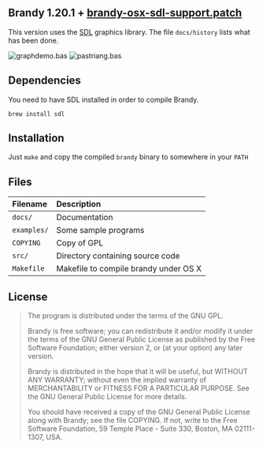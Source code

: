 Brandy 1.20.1 + [brandy-osx-sdl-support.patch](http://sourceforge.net/p/brandy/patches/9/)
--------------------------------------------

This version uses the [SDL](http://www.libsdl.org/) graphics library.
The file `docs/history` lists what has been done.

![graphdemo.bas](http://assets.c7.se/skitch/Brandy_Basic_V_Interpreter_-_graphdemo.bas-20141026-120928.png)
![pastriang.bas](http://assets.c7.se/skitch/Brandy_Basic_V_Interpreter_-_pastriang.bas-20141026-120124.png)

## Dependencies

You need to have SDL installed in order to compile Brandy.

```
brew install sdl
```

## Installation

Just `make` and copy the compiled `brandy` binary to somewhere in your `PATH`

## Files

Filename          | Description
:---------------- | :---------------------------------------------------
`docs/`           | Documentation
`examples/`       | Some sample programs
`COPYING`         | Copy of GPL
`src/`            | Directory containing source code
`Makefile`        | Makefile to compile brandy under OS X

## License

> The program is distributed under the terms of the GNU GPL.
>
> Brandy is free software; you can redistribute it and/or modify it
> under the terms of the GNU General Public License as published by
> the Free Software Foundation; either version 2, or (at your
> option) any later version.
>
> Brandy is distributed in the hope that it will be useful, but
> WITHOUT ANY WARRANTY; without even the implied warranty of
> MERCHANTABILITY or FITNESS FOR A PARTICULAR PURPOSE.  See the GNU
> General Public License for more details.
>
> You should have received a copy of the GNU General Public License
> along with Brandy; see the file COPYING.  If not, write to
> the Free Software Foundation, 59 Temple Place - Suite 330,
> Boston, MA 02111-1307, USA.
